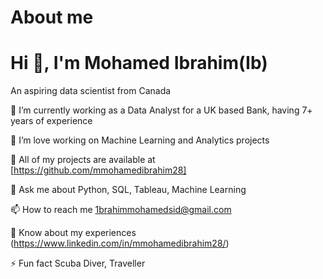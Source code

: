 # About me

# Hi 👋, I'm Mohamed Ibrahim(Ib) 

An aspiring data scientist from Canada

🔭 I’m currently working as a Data Analyst for a UK based Bank, having 7+ years of experience

🔭 I’m love working on Machine Learning and Analytics projects

🌱 All of my projects are available at [https://github.com/mmohamedibrahim28]

💬 Ask me about Python, SQL, Tableau, Machine Learning

📫 How to reach me 1brahimmohamedsid@gmail.com

📄 Know about my experiences (https://www.linkedin.com/in/mmohamedibrahim28/)

⚡ Fun fact Scuba Diver, Traveller


